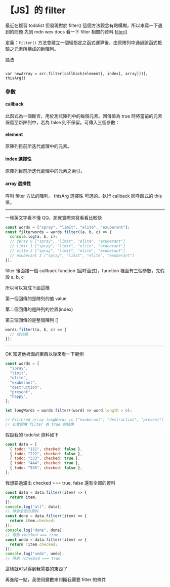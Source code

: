 # 【JS】的 filter

最近在複習 todolist 但發現對於 filter() 這個方法觀念有點模糊，所以來寫一下遇到的問題
先到 mdn wev docs 看一下 filter 相關的資料 [filter()](https://developer.mozilla.org/zh-TW/docs/Web/JavaScript/Reference/Global_Objects/Array/filter)

定義：<code>filter()</code> 方法會建立一個經指定之函式運算後，由原陣列中通過該函式檢驗之元素所構成的新陣列。

語法

<code>
var newArray = arr.filter(callback(element[, index[, array]])[, thisArg])
</code>

### 參數

#### callback

此函式為一個斷言，用於測試陣列中的每個元素。回傳值為 true 時將當前的元素保留至新陣列中，若為 false 則不保留。可傳入三個參數：

#### element

原陣列目前所迭代處理中的元素。

#### index 選擇性

原陣列目前所迭代處理中的元素之索引。

#### array 選擇性

呼叫 filter 方法的陣列。
thisArg 選擇性
可選的。執行 callback 回呼函式的 this 值。

---

一堆英文字看不懂 QQ，那就實際來寫看看比較快

```js
const words = ["spray", "limit", "elite", "exuberant"];
const filterwords = words.filter((a, b, c) => {
  console.log(a, b, c);
  // spray 0 ["spray", "limit", "elite", "exuberant"]
  // limit 1 ["spray", "limit", "elite", "exuberant"]
  // elite 2 ["spray", "limit", "elite", "exuberant"]
  // exuberant 3 ["spray", "limit", "elite", "exuberant"]
});
```

filter 後面接一個 callback function (回呼函式)，function 裡面有三個參數，先假設 a, b, c

所以可以寫成下面這樣

第一個回傳的是陣列的值 value

第二個回傳的是陣列的位置(index)

第三個回傳的是整個陣列 []

```js
words.filter((a, b, c) => {
  // 程式碼
});
```

---

OK 知道他裡面的東西以後來看一下範例

```js
const words = [
  "spray",
  "limit",
  "elite",
  "exuberant",
  "destruction",
  "present",
  "happy",
];

let longWords = words.filter((word) => word.length > 6);

// Filtered array longWords is ["exuberant", "destruction", "present"]
// 它會回傳 filter 為 true 的結果
```

假設我的 todolist 資料如下

```js
const data = [
  { todo: "111", checked: false },
  { todo: "222", checked: false },
  { todo: "333", checked: true },
  { todo: "444", checked: true },
  { todo: "555", checked: false },
];
```

我想要過濾出 checked === true, false 還有全部的資料

```js
const data = data.filter((item) => {
  return item;
});
console.log("all", data);
// 得到全部的資料
const done = data.filter((item) => {
  return item.checked;
});
console.log("done", done);
// 得到 checked === true
const undo = data.filter((item) => {
  return !item.checked;
});
console.log("undo", undo);
// 得到 !checked === true
```

這樣就可以得到我需要的東西了

再進階一點，我使用變數來判斷我需要 filter 的條件

